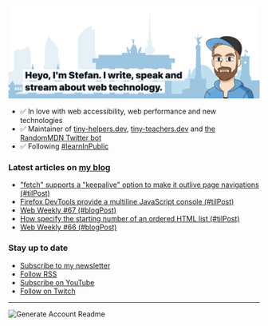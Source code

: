 <img alt="Heyo, I'm Stefan. I write and speak about web technology." src="https://raw.githubusercontent.com/stefanjudis/stefanjudis/main/screenshot.png">

- ✅ In love with web accessibility, web performance and new technologies
- ✅ Maintainer of [tiny-helpers.dev](https://tiny-helpers.dev), [tiny-teachers.dev](https://tiny-teachers.dev/) and [the RandomMDN Twitter bot](https://twitter.com/randomMDN)
- ✅ Following [#learnInPublic](https://www.stefanjudis.com/today-i-learned/)
### Latest articles on [my blog](https://www.stefanjudis.com)

<!-- BLOG-POST-LIST:START -->
- [&quot;fetch&quot; supports a &quot;keepalive&quot; option to make it outlive page navigations &lpar;#tilPost&rpar;](https://www.stefanjudis.com/today-i-learned/fetch-supports-a-keepalive-option-to-make-it-outlive-page-navigations/)
- [Firefox DevTools provide a multiline JavaScript console &lpar;#tilPost&rpar;](https://www.stefanjudis.com/today-i-learned/firefox-devtools-provide-a-multiline-javascript-console/)
- [Web Weekly #67 &lpar;#blogPost&rpar;](https://www.stefanjudis.com/blog/web-weekly-67/)
- [How specify the starting number of an ordered HTML list &lpar;#tilPost&rpar;](https://www.stefanjudis.com/today-i-learned/how-specify-the-starting-number-of-an-ordered-html-list/)
- [Web Weekly #66 &lpar;#blogPost&rpar;](https://www.stefanjudis.com/blog/web-weekly-66/)
<!-- BLOG-POST-LIST:END -->

### Stay up to date

- [Subscribe to my newsletter](https://www.stefanjudis.com/newsletter/)
- [Follow RSS](https://www.stefanjudis.com/feeds/)
- [Subscribe on YouTube](https://youtube.com/c/stefanjudis)
- [Follow on Twitch](https://www.twitch.tv/stefanjudis)

---

![Generate Account Readme](https://github.com/stefanjudis/stefanjudis/workflows/Generate%20Account%20Readme/badge.svg)
